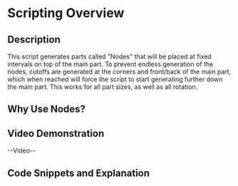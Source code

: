 # Scripting Overview

## Description
This script generates parts called "Nodes" that will be placed at fixed intervals on top of the main part. To prevent endless generation of the nodes, cutoffs are generated at the corners and front/back of the main part, which when reached will force the script to start generating further down the main part. This works for all part sizes, as well as all rotation.

## Why Use Nodes?


## Video Demonstration
--Video--

## Code Snippets and Explanation






